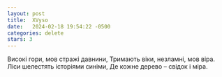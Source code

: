 ```yaml
---
layout: post
title:  XVyso
date:   2024-02-18 19:54:22 -0500
categories: delete
stars: 3
---
```


Високі гори, мов стражі давнини,
Тримають віки, незламні, мов віра.
Ліси шелестять історіями синіми,
Де кожне дерево – свідок і міра.
